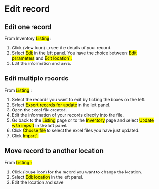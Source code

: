 # Edit record

## Edit one record
From Inventory <mark>Listing</mark> :
1. Click (view icon) to see the details of your record. 
2. Select <mark>Edit</mark> in the left panel. You have the choice between: <mark>Edit parameters</mark> and <mark>Edit location`.
3. Edit the information and save.

## Edit multiple records
From <mark>Listing</mark> :
1. Select the records you want to edit by ticking the boxes on the left. 
2. Select <mark>Export records for update</mark> in the left panel.
3. Open the excel file created.
4. Edit the information of your records directly into the file.
5. Go back to the <mark>Listing</mark> page or to the <mark>Inventory</mark> page and select <mark>Update with import</mark> in the left panel.
6. Click <mark>Choose file</mark> to select the excel files you have just updated. 
7. Click <mark>Import`.

## Move record to another location
From <mark>Listing`:
1. Click (loupe icon) for the record you want to change the location.
2. Select <mark>Edit location</mark> in the left panel.
3. Edit the location and save.
